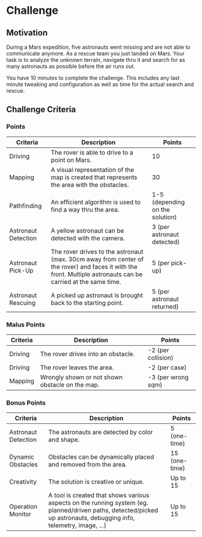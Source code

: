 # Challenge

## Motivation
During a Mars expedition, five astronauts went missing and are not able to communicate anymore. As a rescue team you just landed on Mars. Your task is to analyze the unknown terrain, navigate thru it and search for as many astronauts as possible before the air runs out.

You have 10 minutes to complete the challenge. This includes any last minute tweaking and configuration as well as time for the actual search and rescue.

## Challenge Criteria

### Points
| Criteria        | Description      | Points |
| --------------- | ---------------- | ------ |
| Driving | The rover is able to drive to a point on Mars. | 10 |
| Mapping | A visual representation of the map is created that represents the area with the obstacles. | 30 |
| Pathfinding | An efficient algorithm is used to find a way thru the area. | 1-5 (depending on the solution) |
| Astronaut Detection | A yellow astronaut can be detected with the camera. | 3 (per astronaut detected) |
| Astronaut Pick-Up | The rover drives to the astronaut (max. 30cm away from center of the rover) and faces it with the front. Multiple astronauts can be carried at the same time. | 5 (per pick-up) |
| Astronaut Rescuing | A picked up astronaut is brought back to the starting point. | 5 (per astronaut returned) |

### Malus Points
| Criteria        | Description     | Points |
| --------------- | --------------- | ------ |
| Driving | The rover drives into an obstacle. | -2 (per collision) |
| Driving | The rover leaves the area. | -2 (per case) |
| Mapping | Wrongly shown or not shown obstacle on the map. | -3 (per wrong sqm) |

### Bonus Points
| Criteria        | Description     | Points |
| --------------- | --------------- | ------ |
| Astronaut Detection | The astronauts are detected by color and shape. | 5 (one-time) |
| Dynamic Obstacles | Obstacles can be dynamically placed and removed from the area. | 15 (one-time) |
| Creativity | The solution is creative or unique. | Up to 15 |
| Operation Monitor | A tool is created that shows various aspects on the running system (eg. planned/driven paths, detected/picked up astronauts, debugging info, telemetry, image, ...) | Up to 15 |
